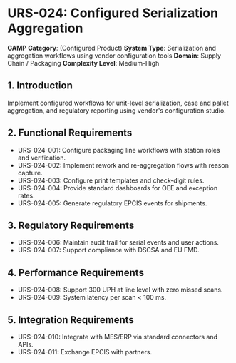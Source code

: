 # URS-024: Configured Serialization Aggregation
**GAMP Category**: (Configured Product)
**System Type**: Serialization and aggregation workflows using vendor configuration tools
**Domain**: Supply Chain / Packaging
**Complexity Level**: Medium-High

## 1. Introduction
Implement configured workflows for unit-level serialization, case and pallet aggregation, and regulatory reporting using vendor's configuration studio.

## 2. Functional Requirements
- URS-024-001: Configure packaging line workflows with station roles and verification.
- URS-024-002: Implement rework and re-aggregation flows with reason capture.
- URS-024-003: Configure print templates and check-digit rules.
- URS-024-004: Provide standard dashboards for OEE and exception rates.
- URS-024-005: Generate regulatory EPCIS events for shipments.

## 3. Regulatory Requirements
- URS-024-006: Maintain audit trail for serial events and user actions.
- URS-024-007: Support compliance with DSCSA and EU FMD.

## 4. Performance Requirements
- URS-024-008: Support 300 UPH at line level with zero missed scans.
- URS-024-009: System latency per scan < 100 ms.

## 5. Integration Requirements
- URS-024-010: Integrate with MES/ERP via standard connectors and APIs.
- URS-024-011: Exchange EPCIS with partners.
